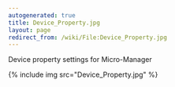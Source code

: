 ```yaml
---
autogenerated: true
title: Device_Property.jpg
layout: page
redirect_from: /wiki/File:Device_Property.jpg
---
```


Device property settings for Micro-Manager

{% include img src="Device_Property.jpg" %}

